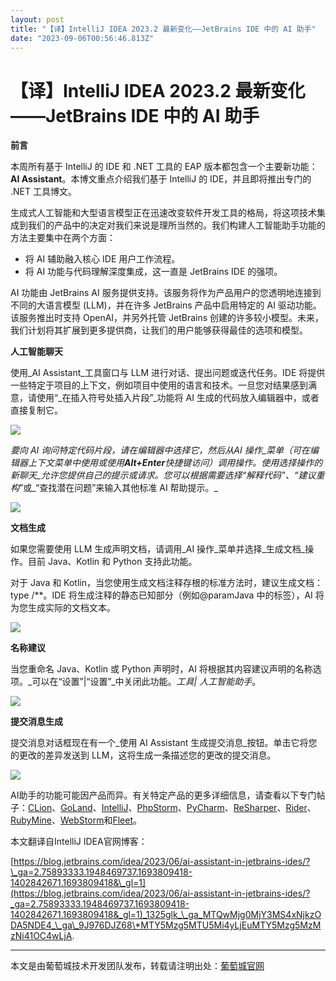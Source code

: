 ```yaml
---
layout: post
title: "【译】IntelliJ IDEA 2023.2 最新变化——JetBrains IDE 中的 AI 助手"
date: "2023-09-06T00:56:46.813Z"
---
```

【译】IntelliJ IDEA 2023.2 最新变化——JetBrains IDE 中的 AI 助手
====================================================

**前言**

本周所有基于 IntelliJ 的 IDE 和 .NET 工具的 EAP 版本都包含一个主要新功能：**AI Assistant**。本博文重点介绍我们基于 IntelliJ 的 IDE，并且即将推出专门的 .NET 工具博文。

生成式人工智能和大型语言模型正在迅速改变软件开发工具的格局，将这项技术集成到我们的产品中的决定对我们来说是理所当然的。我们构建人工智能助手功能的方法主要集中在两个方面：

*   将 AI 辅助融入核心 IDE 用户工作流程。
*   将 AI 功能与代码理解深度集成，这一直是 JetBrains IDE 的强项。

AI 功能由 JetBrains AI 服务提供支持。该服务将作为产品用户的您透明地连接到不同的大语言模型 (LLM)，并在许多 JetBrains 产品中启用特定的 AI 驱动功能。该服务推出时支持 OpenAI，并另外托管 JetBrains 创建的许多较小模型。未来，我们计划将其扩展到更多提供商，让我们的用户能够获得最佳的选项和模型。

**人工智能聊天**

使用_AI Assistant_工具窗口与 LLM 进行对话、提出问题或迭代任务。IDE 将提供一些特定于项目的上下文，例如项目中使用的语言和技术。一旦您对结果感到满意，请使用“_在插入符号处插入片段”_功能将 AI 生成的代码放入编辑器中，或者直接复制它。

![](https://img2023.cnblogs.com/blog/139239/202309/139239-20230905135222825-387968359.gif)

_要向 AI 询问特定代码片段，请在编辑器中选择它，然后从AI 操作_菜单（可在编辑器上下文菜单中使用或使用**Alt+Enter**快捷键访问）调用操作。_使用选择操作的新聊天_允许您提供自己的提示或请求。您可以根据需要选择“_解释代码”_、_“建议重构_”或_“查找潜在问题”来输入其他标准 AI 帮助提示。_

![](https://img2023.cnblogs.com/blog/139239/202309/139239-20230905135248714-1295711024.gif)

**文档生成**

如果您需要使用 LLM 生成声明文档，请调用_AI 操作_菜单并选择_生成文档_操作。目前 Java、Kotlin 和 Python 支持此功能。

对于 Java 和 Kotlin，当您使用生成文档注释存根的标准方法时，建议生成文档： type /\*\*。IDE 将生成注释的静态已知部分（例如@paramJava 中的标签），AI 将为您生成实际的文档文本。

![](https://img2023.cnblogs.com/blog/139239/202309/139239-20230905135317216-233792473.gif)

**名称建议**

当您重命名 Java、Kotlin 或 Python 声明时，AI 将根据其内容建议声明的名称选项。_可以在“设置”|“设置”_中关闭此功能。_工具| 人工智能助手_。

![](https://img2023.cnblogs.com/blog/139239/202309/139239-20230905135333018-1605573534.gif)

**提交消息生成**

提交消息对话框现在有一个_使用 AI Assistant 生成提交消息_按钮。单击它将您的更改的差异发送到 LLM，这将生成一条描述您的更改的提交消息。

![](https://img2023.cnblogs.com/blog/139239/202309/139239-20230905135347951-1887283504.gif)

AI助手的功能可能因产品而异。有关特定产品的更多详细信息，请查看以下专门帖子：[CLion](https://blog.jetbrains.com/clion/2023/06/clion-2023-2-eap4-ai-assistant/)、[GoLand](https://blog.jetbrains.com/go/2023/06/26/goland-2023-2-eap-6-ai-assistant/)、[IntelliJ](https://blog.jetbrains.com/idea/2023/06/intellij-idea-2023-2-eap-6/)、[PhpStorm](https://blog.jetbrains.com/phpstorm/2023/06/ai-features-in-phpstorm-phpstorm-2023-2-eap-5/)、[PyCharm](https://blog.jetbrains.com/pycharm/2023/06/2023-2-eap-4/)、[ReSharper](https://blog.jetbrains.com/dotnet/2023/06/26/resharper-ai-assistant/)、[Rider](https://blog.jetbrains.com/dotnet/2023/06/26/rider-ai-assistant/)、[RubyMine](https://blog.jetbrains.com/ruby/2023/06/rubymine-2023-2-eap6-introducing-the-new-ai-assistant/)、[WebStorm](https://blog.jetbrains.com/webstorm/2023/06/webstorm-2023-2-eap6/)和[Fleet](https://blog.jetbrains.com/fleet/2023/06/fleet-1-19-ai-powered-features-and-easier-configuration-for-rust-analyzer-python-interpreters-and-npm/)。

本文翻译自IntelliJ IDEA官网博客：

[https://blog.jetbrains.com/idea/2023/06/ai-assistant-in-jetbrains-ides/?\_ga=2.75893333.1948469737.1693809418-1402842671.1693809418&\_gl=1](https://blog.jetbrains.com/idea/2023/06/ai-assistant-in-jetbrains-ides/?_ga=2.75893333.1948469737.1693809418-1402842671.1693809418&_gl=1)_1325glk_\_ga_MTQwMjg0MjY3MS4xNjkzODA5NDE4_\_ga\_9J976DJZ68\*MTY5Mzg5MTU5Mi4yLjEuMTY5Mzg5MzMzNi41OC4wLjA.

* * *

  

本文是由葡萄城技术开发团队发布，转载请注明出处：[葡萄城官网](https://www.grapecity.com.cn/)